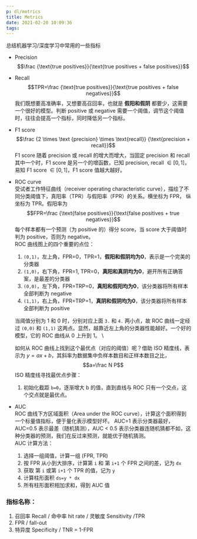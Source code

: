 ```yaml
---
p: dl/metrics
title: Metrics
date: 2021-02-20 10:09:36
tags:
---
```


总结机器学习/深度学习中常用的一些指标
<!-- more -->

- Precision
$$\frac {\text{true positives}}{\text{true positives + false positives}}$$

- Recall
$$TPR=\frac {\text{true positives}}{\text{true positives + false negatives}}$$
我们既想要高准确率，又想要高召回率，也就是 <b>假阳和假阴</b> 都要少，这需要一个很好的模型。判断 positive 或 negative 需要一个阈值，调节这个阈值时，往往会提高一个指标，同时降低另一个指标。

- F1 score
$$\frac {2 \times \text {precision} \times \text{recall}} {\text{precision + recall}}$$
F1 score 随着 precision 或 recall 的增大而增大，当固定 precision 和 recall 其中一个时，F1 score 是另一个的增函数，已知 precision, recall  $\in [0,1]$，易知 F1 score $\in [0,1]$，F1 score 值越大越好。


- ROC curve
\
受试者工作特征曲线（receiver operating characteristic curve），描绘了不同分类阈值下，真阳率（TPR）与假阳率（FPR）的关系。横坐标为 FPR， 纵坐标为 TPR。假阳率为
$$FPR=\frac {\text{false positives}}{\text{false positives + true negatives}}$$
每个样本都有一个预测（为 positive 的）得分 score，当 score 大于阈值时判为 positive，否则为 negative。\
ROC 曲线图上的四个重要的点位：
  1. `(0,1)`，左上角，FPR=0，TPR=1，<b>假阳和假阴均为0</b>，表示是一个完美的分类器
  2. `(1,0)`，右下角，FPR=1, TPR=0，<b>真阳和真阴均为0</b>，避开所有正确答案，是最差的分类器
  3. `(0,0)`，左下角，FPR=TRP=0，<b>真阳和假阳均为0</b>，该分类器将所有样本全部判断为 negative
  4. `(1,1)`，右上角，FPR=TRP=1，<b>真阴和假阴均为0</b>，该分类器将所有样本全部判断为 positive

  当阈值分别为 1 和 0 时，分别对应上面 `3.` 和 `4.` 两小点，故 ROC 曲线一定经过 `(0,0)` 和 `(1,1)` 这两点。显然，越靠近左上角的分类器性能越好。一个好的模型，它的 ROC 曲线从 0 上升到 1。
  \

  如何从 ROC 曲线上找到这个最优点（对应的阈值）呢？借助 ISO 精度线，表示为 $y=ax+b$，其斜率为数据集中负样本数目和正样本数目之比，
  $$a=\frac N P$$
  ISO 精度线寻找最优点步骤：
    1. 初始化截距 `b=0`，逐渐增大 b 的值，直到直线与 ROC 只有一个交点，这个交点就是最优点。


- AUC
\
ROC 曲线下方区域面积（Area under the ROC curve），计算这个面积得到一个标量值指标，便于量化表示模型好坏。 AUC=1 表示分类器最好，AUC=0.5 表示最差（随机猜测），AUC < 0.5 表示分类器连随机猜都不如，这种分类器的预测，我们在反过来预测，就能优于随机猜测。
\
AUC 计算方法：
  1. 选择一组阈值，计算一组 (FPR, TPR)
  2. 按 FPR 从小到大排序，计算第 `i` 和 第 `i+1` 个 FPR 之间的差，记为 `dx`
  3. 获取 第 `i` 或第 `i+1` 个 TPR 的值，记为 `y`
  4. 计算柱形面积 `ds=y * dx`
  5. 所有柱形面积相加求和，得到 AUC 值

### 指标名称：
1. 召回率 Recall / 命中率 hit rate / 灵敏度 Sensitivity /TPR
2. FPR / fall-out
2. 特异度 Specificity / TNR  = 1-FPR